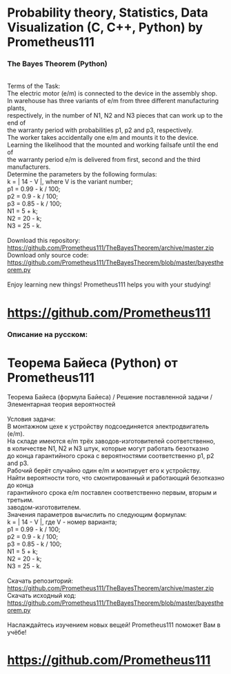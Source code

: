 # Probability theory, Statistics, Data Visualization (C, C++, Python) by Prometheus111

### The Bayes Theorem (Python)
\
Terms of the Task: \
The electric motor (e/m) is connected to the device in the assembly shop. \
In warehouse has three variants of e/m from three different manufacturing plants, \
respectively, in the number of N1, N2 and N3 pieces that can work up to the end of \
the warranty period with probabilities p1, p2 and p3, respectively. \
The worker takes accidentally one e/m and mounts it to the device. \
Learning the likelihood that the mounted and working failsafe until the end of \
the warranty period e/m is delivered from first, second and the third manufacturers. \
Determine the parameters by the following formulas: \
k = | 14 - V |, where V is the variant number; \
p1 = 0.99 - k / 100; \
p2 = 0.9 - k / 100; \
p3 = 0.85 - k / 100; \
N1 = 5 + k; \
N2 = 20 - k; \
N3 = 25 - k. \
\
Download this repository: https://github.com/Prometheus111/TheBayesTheorem/archive/master.zip \
Download only source code: https://github.com/Prometheus111/TheBayesTheorem/blob/master/bayestheorem.py \
\
Enjoy learning new things! Prometheus111 helps you with your studying!
# https://github.com/Prometheus111 

### Описание на русском:

# Теорема Байеса (Python) от Prometheus111

Теорема Байеса (формула Байеса) / Решение поставленной задачи / Элементарная теория вероятностей \
\
Условия задачи: \
В монтажном цехе к устройству подсоединяется электродвигатель (e/m). \
На складе имеются e/m трёх заводов-изготовителей соответственно, \
в количестве N1, N2 и N3 штук, которые могут работать безотказно \
до конца гарантийного срока с вероятностями соответственно p1, p2 and p3. \
Рабочий берёт случайно один e/m и монтирует его к устройству. \
Найти вероятности того, что смонтированный и работающий безотказно до конца \
гарантийного срока e/m поставлен соответственно первым, вторым и третьим. \
заводом-изготовителем. \
Значения параметров вычислить по следующим формулам: \
k = | 14 - V |, где V - номер варианта; \
p1 = 0.99 - k / 100; \
p2 = 0.9 - k / 100; \
p3 = 0.85 - k / 100; \
N1 = 5 + k; \
N2 = 20 - k; \
N3 = 25 - k. \
\
Скачать репозиторий: https://github.com/Prometheus111/TheBayesTheorem/archive/master.zip \
Скачать исходный код: https://github.com/Prometheus111/TheBayesTheorem/blob/master/bayestheorem.py \
\
Наслаждайтесь изучением новых вещей! Prometheus111 поможет Вам в учёбе!
# https://github.com/Prometheus111 
